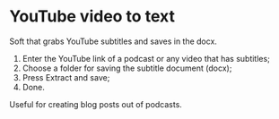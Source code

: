 # YouTube video to text

Soft that grabs YouTube subtitles and saves in the docx.
1) Enter the YouTube link of a podcast or any video that has subtitles;
2) Choose a folder for saving the subtitle document (docx);
3) Press Extract and save;
4) Done.

Useful for creating blog posts out of podcasts.
